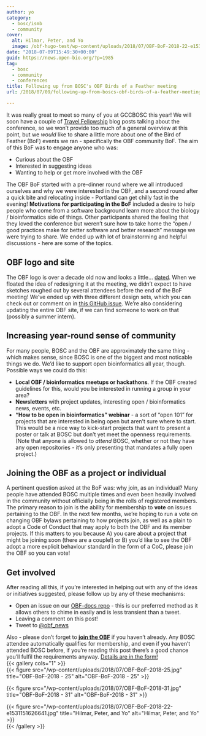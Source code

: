 ```yaml
---
author: yo
category:
  - bosc/ismb
  - community
cover:
  alt: Hilmar, Peter, and Yo
  image: /obf-hugo-test/wp-content/uploads/2018/07/OBF-BoF-2018-22-e1531151626641.jpg
date: "2018-07-09T15:49:30+00:00"
guid: https://news.open-bio.org/?p=1985
tag:
  - bosc
  - community
  - conferences
title: Following up from BOSC's OBF Birds of a Feather meeting
url: /2018/07/09/following-up-from-boscs-obf-birds-of-a-feather-meeting/

---
```

It was really great to meet so many of you at GCCBOSC this year! We will soon have a couple of [Travel Fellowship](https://github.com/OBF/obf-docs/blob/master/Travel_fellowships.md) blog posts talking about the conference, so we won’t provide too much of a general overview at this point, but we _would_ like to share a little more about one of the Bird of Feather (BoF) events we ran - specifically the OBF community BoF. The aim of this BoF was to engage anyone who was:

- Curious about the OBF
- Interested in suggesting ideas
- Wanting to help or get more involved with the OBF

The OBF BoF started with a pre-dinner round where we all introduced ourselves and why we were interested in the OBF, and a second round after a quick bite and relocating inside - Portland can get chilly fast in the evening! **Motivations for participating in the BoF** included a desire to help people who come from a software background learn more about the biology / bioinformatics side of things. Other participants shared the feeling that they loved the conference but weren’t sure how to take home the “open / good practices make for better software and better research” message we were trying to share. We ended up with lot of brainstorming and helpful discussions - here are some of the topics.

## OBF logo and site

The OBF logo is over a decade old now and looks a little… [dated](https://github.com/OBF/obf-docs/issues/43). When we floated the idea of redesigning it at the meeting, we didn’t expect to have sketches roughed out by several attendees before the end of the BoF meeting! We’ve ended up with three different design sets, which you can check out or comment on in [this GitHub issue](https://github.com/OBF/obf-docs/issues/43). We’re also considering updating the entire OBF site, if we can find someone to work on that (possibly a summer intern).

## Increasing year-round sense of community

For many people, BOSC and the OBF are approximately the same thing - which makes sense, since BOSC is one of the biggest and most noticable things we do. We’d like to support open bioinformatics all year, though. Possible ways we could do this:

- **Local OBF / bioinformatics meetups or hackathons**. If the OBF created guidelines for this, would you be interested in running a group in your area?
- **Newsletters** with project updates, interesting open / bioinformatics news, events, etc.
- **“How to be open in bioinformatics” webinar** \- a sort of “open 101” for projects that are interested in being open but aren’t sure where to start. This would be a nice way to kick-start projects that want to present a poster or talk at BOSC but don’t yet meet the openness requirements. (Note that anyone is allowed to _attend_ BOSC, whether or not they have any open repositories - it’s only presenting that mandates a fully open project.)

## Joining the OBF as a project or individual

A pertinent question asked at the BoF was: why join, as an individual? Many people have attended BOSC multiple times and even been heavily involved in the community without officially being in the rolls of registered members. The primary reason to join is the ability for membership to **vote** on issues pertaining to the OBF. In the next few months, we’re hoping to run a vote on changing OBF bylaws pertaining to how projects join, as well as a plain to adopt a Code of Conduct that may apply to both the OBF and its member projects. If this matters to you because A) you care about a project that might be joining soon (there are a couple!) or B) you’d like to see the OBF adopt a more explicit behaviour standard in the form of a CoC, please join the OBF so you can vote!

## Get involved

After reading all this, if you’re interested in helping out with any of the ideas or initiatives suggested, please follow up by any of these mechanisms:

- Open an issue on our [OBF-docs repo](https://github.com/OBF/obf-docs/issues/new) \- this is our preferred method as it allows others to chime in easily and is less transient than a tweet.
- Leaving a comment on this post!
- Tweet to [@obf\_news](https://twitter.com/obf_news)

Also - please don’t forget to [**join the OBF**](/obf-hugo-test/wiki/Membership) if you haven’t already. Any BOSC attendee automatically qualifies for membership, and even if you haven’t attended BOSC before, if you’re reading this post there’s a good chance you’ll fulfil the requirements anyway. [Details are in the form!](/obf-hugo-test/wiki/Membership)  
{{< gallery cols="1" >}}  
{{< figure src="/wp-content/uploads/2018/07/OBF-BoF-2018-25.jpg" title="OBF-BoF-2018 - 25" alt="OBF-BoF-2018 - 25" >}}

{{< figure src="/wp-content/uploads/2018/07/OBF-BoF-2018-31.jpg" title="OBF-BoF-2018 - 31" alt="OBF-BoF-2018 - 31" >}}

{{< figure src="/wp-content/uploads/2018/07/OBF-BoF-2018-22-e1531151626641.jpg" title="Hilmar, Peter, and Yo" alt="Hilmar, Peter, and Yo" >}}  
{{< /gallery >}}  
